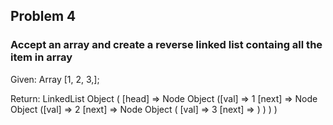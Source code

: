 ## Problem 4

### Accept an array and create a reverse linked list containg all the item in array

Given:
Array [1, 2, 3,];

Return:
LinkedList Object ( [head] =>
Node Object ([val] => 1 [next] =>
Node Object ([val] => 2 [next] =>
Node Object ( [val] => 3 [next] => ) ) ) )
